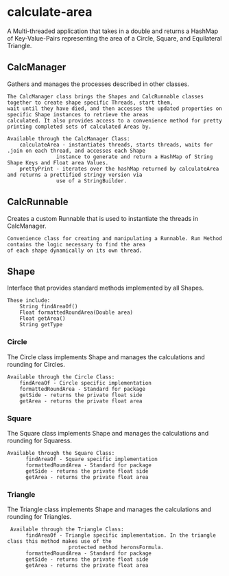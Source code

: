 # calculate-area

A Multi-threaded application that takes in a double and returns a HashMap of Key-Value-Pairs representing the area of a 
Circle, Square, and Equilateral Triangle. 

## CalcManager 

Gathers and manages the processes described in other classes. 


    The CalcManager class brings the Shapes and CalcRunnable classes together to create shape specific Threads, start them,
    wait until they have died, and then accesses the updated properties on specific Shape instances to retrieve the areas
    calculated. It also provides access to a convenience method for pretty printing completed sets of calculated Areas by.
 
    Available through the CalcManager Class:
        calculateArea - instantiates threads, starts threads, waits for .join on each thread, and accesses each Shape
                    instance to generate and return a HashMap of String Shape Keys and Float area Values.
        prettyPrint - iterates over the hashMap returned by calculateArea and returns a prettified stringy version via
                    use of a StringBuilder.



## CalcRunnable

Creates a custom Runnable that is used to instantiate the threads in CalcManager. 


    Convenience class for creating and manipulating a Runnable. Run Method contains the logic necessary to find the area
    of each shape dynamically on its own thread.
 

## Shape

Interface that provides standard methods implemented by all Shapes. 

    These include: 
        String findAreaOf()
        Float formattedRoundArea(Double area)
        Float getArea()
        String getType

### Circle 

 The Circle class implements Shape and manages the calculations and rounding for Circles.
 
    Available through the Circle Class:
        findAreaOf - Circle specific implementation
        formattedRoundArea - Standard for package
        getSide - returns the private float side
        getArea - returns the private float area

### Square

 The Square class implements Shape and manages the calculations and rounding for Squaress.
 
    Available through the Square Class:
          findAreaOf - Square specific implementation
          formattedRoundArea - Standard for package
          getSide - returns the private float side
          getArea - returns the private float area

### Triangle

 The Triangle class implements Shape and manages the calculations and rounding for Triangles.
    
     Available through the Triangle Class:
          findAreaOf - Triangle specific implementation. In the triangle class this method makes use of the 
                        protected method heronsFormula. 
          formattedRoundArea - Standard for package
          getSide - returns the private float side
          getArea - returns the private float area
